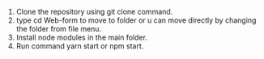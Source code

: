 1. Clone the repository using git clone command.
2. type cd Web-form to move to folder or u can move directly by changing the folder from file menu.
3. Install node modules in the main folder.
4. Run command yarn start or npm start.
